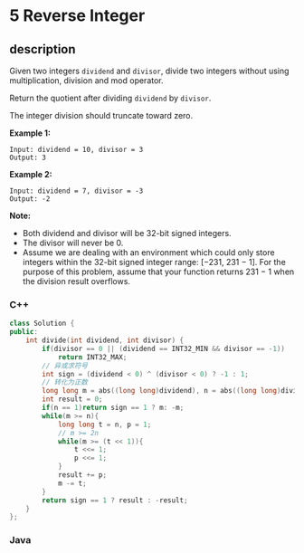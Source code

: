 # 5 Reverse Integer

## description
Given two integers `dividend` and `divisor`, divide two integers without using multiplication, division and mod operator.

Return the quotient after dividing `dividend` by `divisor`.

The integer division should truncate toward zero.

**Example 1:**

```
Input: dividend = 10, divisor = 3
Output: 3
```

**Example 2:**

```
Input: dividend = 7, divisor = -3
Output: -2
```

**Note:**

- Both dividend and divisor will be 32-bit signed integers.
- The divisor will never be 0.
- Assume we are dealing with an environment which could only store integers within the 32-bit signed integer range: [−231,  231 − 1]. For the purpose of this problem, assume that your function returns 231 − 1 when the division result overflows.


### C++

```c++
class Solution {
public:
    int divide(int dividend, int divisor) {
        if(divisor == 0 || (dividend == INT32_MIN && divisor == -1))
            return INT32_MAX;
        // 异或求符号
        int sign = (dividend < 0) ^ (divisor < 0) ? -1 : 1;
        // 转化为正数
        long long m = abs((long long)dividend), n = abs((long long)divisor);
        int result = 0;
        if(n == 1)return sign == 1 ? m: -m;
        while(m >= n){
            long long t = n, p = 1;
            // m >= 2n
            while(m >= (t << 1)){
                t <<= 1;
                p <<= 1;
            }
            result += p;
            m -= t;
        }
        return sign == 1 ? result : -result;
    }
};
```

### Java
```java

```

